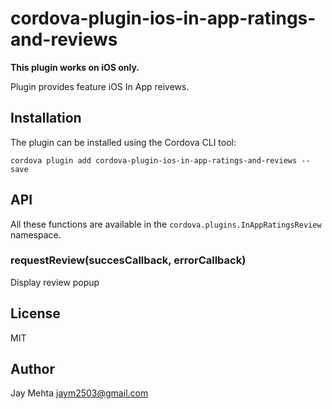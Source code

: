# cordova-plugin-ios-in-app-ratings-and-reviews

**This plugin works on iOS only.**

Plugin provides feature iOS In App reivews.


## Installation

The plugin can be installed using the Cordova CLI tool:

    cordova plugin add cordova-plugin-ios-in-app-ratings-and-reviews --save


## API

All these functions are available in the `cordova.plugins.InAppRatingsReview` namespace.

### requestReview(succesCallback, errorCallback)

Display review popup

## License

MIT

## Author

Jay Mehta <jaym2503@gmail.com>

